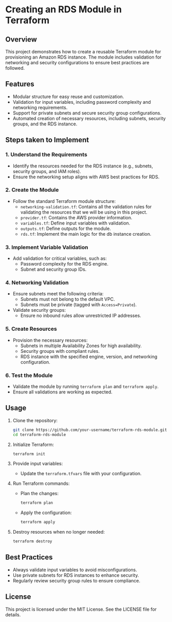 # Creating an RDS Module in Terraform

## Overview

This project demonstrates how to create a reusable Terraform module for provisioning an Amazon RDS instance. The module includes validation for networking and security configurations to ensure best practices are followed.

## Features

- Modular structure for easy reuse and customization.
- Validation for input variables, including password complexity and networking requirements.
- Support for private subnets and secure security group configurations.
- Automated creation of necessary resources, including subnets, security groups, and the RDS instance.

## Steps taken to Implement

### 1. Understand the Requirements

- Identify the resources needed for the RDS instance (e.g., subnets, security groups, and IAM roles).
- Ensure the networking setup aligns with AWS best practices for RDS.

### 2. Create the Module

- Follow the standard Terraform module structure:
  - `networking-validation.tf`: Contains all the validation rules for validating the resources that we will be using in this project.
  - `provider.tf`: Contains the AWS provider information.
  - `variables.tf`: Define input variables with validation.
  - `outputs.tf`: Define outputs for the module.
  - `rds.tf`: Implement the main logic for the db instance creation.

### 3. Implement Variable Validation

- Add validation for critical variables, such as:
  - Password complexity for the RDS engine.
  - Subnet and security group IDs.

### 4. Networking Validation

- Ensure subnets meet the following criteria:
  - Subnets must not belong to the default VPC.
  - Subnets must be private (tagged with `Access=Private`).
- Validate security groups:
  - Ensure no inbound rules allow unrestricted IP addresses.

### 5. Create Resources

- Provision the necessary resources:
  - Subnets in multiple Availability Zones for high availability.
  - Security groups with compliant rules.
  - RDS instance with the specified engine, version, and networking configuration.

### 6. Test the Module

- Validate the module by running `terraform plan` and `terraform apply`.
- Ensure all validations are working as expected.

## Usage

1. Clone the repository:

    ```bash
    git clone https://github.com/your-username/terraform-rds-module.git
    cd terraform-rds-module
    ```

2. Initialize Terraform:

    ```bash
    terraform init
    ```

3. Provide input variables:
    - Update the `terraform.tfvars` file with your configuration.

4. Run Terraform commands:
    - Plan the changes:

      ```bash
      terraform plan
      ```

    - Apply the configuration:

      ```bash
      terraform apply
      ```

5. Destroy resources when no longer needed:

    ```bash
    terraform destroy
    ```

## Best Practices

- Always validate input variables to avoid misconfigurations.
- Use private subnets for RDS instances to enhance security.
- Regularly review security group rules to ensure compliance.

## License

This project is licensed under the MIT License. See the LICENSE file for details.
